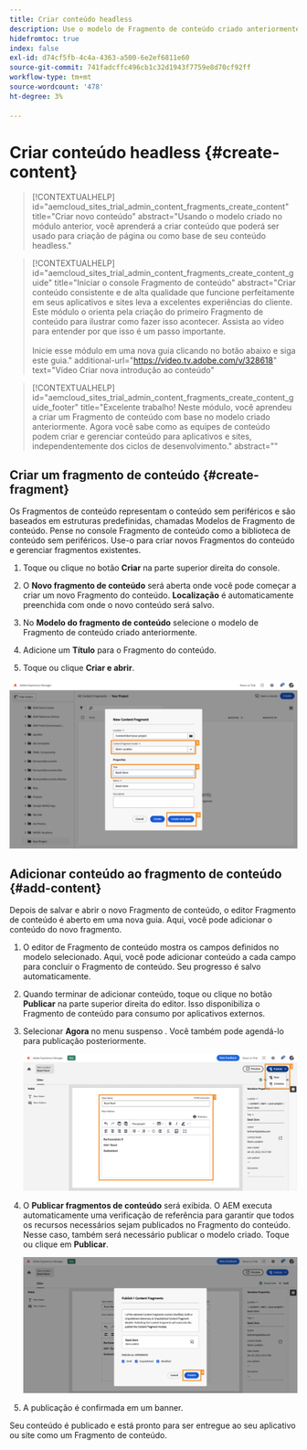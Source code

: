 ```yaml
---
title: Criar conteúdo headless
description: Use o modelo de Fragmento de conteúdo criado anteriormente para criar conteúdo que pode ser usado para a criação de página ou como a base para o seu conteúdo sem periféricos.
hidefromtoc: true
index: false
exl-id: d74cf5fb-4c4a-4363-a500-6e2ef6811e60
source-git-commit: 741fadcffc496cb1c32d1943f7759e8d70cf92ff
workflow-type: tm+mt
source-wordcount: '478'
ht-degree: 3%

---
```



# Criar conteúdo headless {#create-content}

>[!CONTEXTUALHELP]
>id="aemcloud_sites_trial_admin_content_fragments_create_content"
>title="Criar novo conteúdo"
>abstract="Usando o modelo criado no módulo anterior, você aprenderá a criar conteúdo que poderá ser usado para criação de página ou como base de seu conteúdo headless."

>[!CONTEXTUALHELP]
>id="aemcloud_sites_trial_admin_content_fragments_create_content_guide"
>title="Iniciar o console Fragmento de conteúdo"
>abstract="Criar conteúdo consistente e de alta qualidade que funcione perfeitamente em seus aplicativos e sites leva a excelentes experiências do cliente. Este módulo o orienta pela criação do primeiro Fragmento de conteúdo para ilustrar como fazer isso acontecer. Assista ao vídeo para entender por que isso é um passo importante.<br><br>Inicie esse módulo em uma nova guia clicando no botão abaixo e siga este guia."
>additional-url="https://video.tv.adobe.com/v/328618" text="Vídeo Criar nova introdução ao conteúdo"

>[!CONTEXTUALHELP]
>id="aemcloud_sites_trial_admin_content_fragments_create_content_guide_footer"
>title="Excelente trabalho! Neste módulo, você aprendeu a criar um Fragmento de conteúdo com base no modelo criado anteriormente. Agora você sabe como as equipes de conteúdo podem criar e gerenciar conteúdo para aplicativos e sites, independentemente dos ciclos de desenvolvimento."
>abstract=""

## Criar um fragmento de conteúdo {#create-fragment}

Os Fragmentos de conteúdo representam o conteúdo sem periféricos e são baseados em estruturas predefinidas, chamadas Modelos de Fragmento de conteúdo. Pense no console Fragmento de conteúdo como a biblioteca de conteúdo sem periféricos. Use-o para criar novos Fragmentos do conteúdo e gerenciar fragmentos existentes.

1. Toque ou clique no botão **Criar** na parte superior direita do console.

1. O **Novo fragmento de conteúdo** será aberta onde você pode começar a criar um novo Fragmento do conteúdo. **Localização** é automaticamente preenchida com onde o novo conteúdo será salvo.

1. No **Modelo do fragmento de conteúdo** selecione o modelo de Fragmento de conteúdo criado anteriormente.

1. Adicione um **Título** para o Fragmento do conteúdo.

1. Toque ou clique **Criar e abrir**.

![Criar um novo fragmento de conteúdo](assets/do-not-localize/create-content-3-4-5.png)

## Adicionar conteúdo ao fragmento de conteúdo {#add-content}

Depois de salvar e abrir o novo Fragmento de conteúdo, o editor Fragmento de conteúdo é aberto em uma nova guia. Aqui, você pode adicionar o conteúdo do novo fragmento.

1. O editor de Fragmento de conteúdo mostra os campos definidos no modelo selecionado. Aqui, você pode adicionar conteúdo a cada campo para concluir o Fragmento de conteúdo. Seu progresso é salvo automaticamente.

1. Quando terminar de adicionar conteúdo, toque ou clique no botão **Publicar** na parte superior direita do editor. Isso disponibiliza o Fragmento de conteúdo para consumo por aplicativos externos.

1. Selecionar **Agora** no menu suspenso . Você também pode agendá-lo para publicação posteriormente.

   ![Criar conteúdo](assets/do-not-localize/add-content-1-2.png)

1. O **Publicar fragmentos de conteúdo** será exibida. O AEM executa automaticamente uma verificação de referência para garantir que todos os recursos necessários sejam publicados no Fragmento do conteúdo. Nesse caso, também será necessário publicar o modelo criado. Toque ou clique em **Publicar**.

   ![Publicação e verificação de referência](assets/do-not-localize/publish-4.png)

1. A publicação é confirmada em um banner.

Seu conteúdo é publicado e está pronto para ser entregue ao seu aplicativo ou site como um Fragmento de conteúdo.
